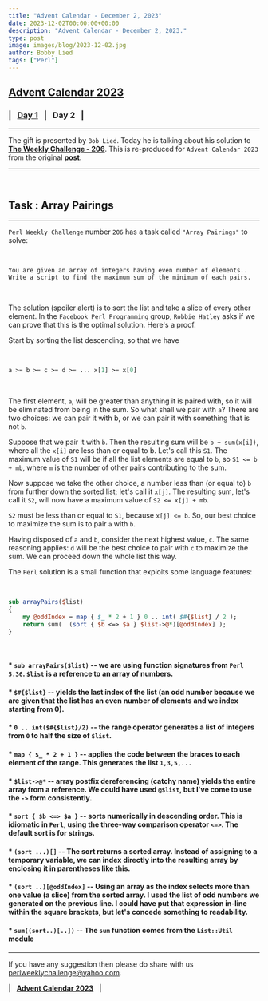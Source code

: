```yaml
---
title: "Advent Calendar - December 2, 2023"
date: 2023-12-02T00:00:00+00:00
description: "Advent Calendar - December 2, 2023."
type: post
image: images/blog/2023-12-02.jpg
author: Bobby Lied
tags: ["Perl"]
---
```


## [**Advent Calendar 2023**](/blog/advent-calendar-2023)
### | &nbsp; [**Day 1**](/blog/advent-calendar-2023-12-01) &nbsp; | &nbsp; **Day 2** &nbsp; |
***

The gift is presented by `Bob Lied`. Today he is talking about his solution to [**The Weekly Challenge - 206**](/blog/perl-weekly-challenge-206). This is re-produced for `Advent Calendar 2023` from the original [**post**](https://dev.to/boblied/max-sum-of-minimum-pairs-35i7).

***

<br>

## Task : Array Pairings
***

`Perl Weekly Challenge` number `206` has a task called `"Array Pairings"` to solve:

<br>

    You are given an array of integers having even number of elements..
    Write a script to find the maximum sum of the minimum of each pairs.

<br>

The solution (spoiler alert) is to sort the list and take a slice of every other element. In the `Facebook Perl Programming` group, `Robbie Hatley` asks if we can prove that this is the optimal solution. Here's a proof.

Start by sorting the list descending, so that we have

<br>

```perl
a >= b >= c >= d >= ... x[1] >= x[0]
```

<br>

The first element, `a`, will be greater than anything it is paired with, so it will be eliminated from being in the sum. So what shall we pair with `a`? There are two choices: we can pair it with b, or we can pair it with something that is not `b`.

Suppose that we pair it with `b`. Then the resulting sum will be `b + sum(x[i])`, where all the `x[i]` are less than or equal to b. Let's call this `S1`. The maximum value of `S1` will be if all the list elements are equal to `b`, so `S1 <= b + mb`, where `m` is the number of other pairs contributing to the sum.

Now suppose we take the other choice, a number less than (or equal to) `b` from further down the sorted list; let's call it `x[j]`. The resulting sum, let's call it `S2`, will now have a maximum value of `S2 <= x[j] + mb`.

`S2` must be less than or equal to `S1`, because `x[j] <= b`. So, our best choice to maximize the sum is to pair `a` with `b`.

Having disposed of `a` and `b`, consider the next highest value, `c`. The same reasoning applies: `d` will be the best choice to pair with `c` to maximize the sum. We can proceed down the whole list this way.

The `Perl` solution is a small function that exploits some language features:

<br>

```perl
sub arrayPairs($list)
{
    my @oddIndex = map { $_ * 2 + 1 } 0 .. int( $#{$list} / 2 );
    return sum(  (sort { $b <=> $a } $list->@*)[@oddIndex] );
}
```

<br>

#### * `sub arrayPairs($list)` -- we are using function signatures from `Perl 5.36`. `$list` is a reference to an array of numbers.
#### * `$#{$list}` -- yields the last index of the list (an odd number because we are given that the list has an even number of elements and we index starting from 0).
#### * `0 .. int($#{$list}/2)` -- the range operator generates a list of integers from `0` to half the size of `$list`.
#### * `map { $_ * 2 + 1 }` -- applies the code between the braces to each element of the range. This generates the list `1,3,5,...`
#### * `$list->@*` -- array postfix dereferencing (catchy name) yields the entire array from a reference. We could have used `@$list`, but I've come to use the `->` form consistently.
#### * `sort { $b <=> $a }` -- sorts numerically in descending order. This is idiomatic in `Perl`, using the three-way comparison operator `<=>`. The default sort is for strings.
#### * `(sort ...)[]` -- The sort returns a sorted array. Instead of assigning to a temporary variable, we can index directly into the resulting array by enclosing it in parentheses like this.
#### * `(sort ..)[@oddIndex]` -- Using an array as the index selects more than one value (a slice) from the sorted array. I used the list of odd numbers we generated on the previous line. I could have put that expression in-line within the square brackets, but let's concede something to readability.
#### * `sum((sort..)[..])` -- The `sum` function comes from the `List::Util` module

***

If you have any suggestion then please do share with us <perlweeklychallenge@yahoo.com>.

| &nbsp; [**Advent Calendar 2023**](/blog/advent-calendar-2023) &nbsp; |
